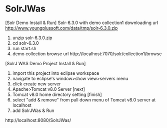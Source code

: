 # SolrJWas

[Solr Demo Install & Run]
Solr-6.3.0 with demo collection1 downloading url
http://www.youngplussoft.com/data/tmp/solr-6.3.0.zip

1. unzip solr-6.3.0.zip
2. cd solr-6.3.0
3. run start.sh
4. demo collection browse url
   http://localhost:7070/solr/collection1/browse


[SolrJ WAS Demo Project Install & Run]
1. import this project into eclipse workspace
2. navigate to eclipse's window>show view>servers  menu
3. click create new server
4. Apache>Tomcat v8.0 Server  [next]
5. Tomcat v8.0 home directory setting [finish]
6. select "add & remove" from pull down menu of Tomcat v8.0 server at localhost
7. add SolrJWas & Run

http://localhost:8080/SolrJWas/


